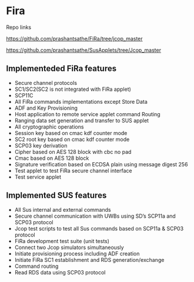 # Fira

Repo links

https://github.com/prashantsathe/FiRa/tree/jcop_master

https://github.com/prashantsathe/SusApplets/tree/Jcop_master

## Implementeded FiRa features

* Secure channel protocols
* SC1/SC2(SC2 is not integrated with FiRa applet)
* SCP11C
* All FiRa commands implementations except Store Data
* ADF and Key Provisioning
* Host application to remote service applet command Routing
*  Ranging data set generation and transfer to SUS applet
* All cryptographic operations
* Session key based on cmac kdf counter mode
* SC2 root key based on cmac kdf counter mode
* SCP03 key derivation
* Cipher based on AES 128 block with cbc no pad
* Cmac based on AES 128 block
* Signature verification based on ECDSA plain using message digest 256
* Test applet to test FiRa secure channel interface
* Test service applet

## Implemented SUS features

* All Sus internal and external commands
* Secure channel communication with UWBs using SD’s SCP11a and SCP03 protocol
* Jcop test scripts to test all Sus commands based on SCP11a & SCP03 protocol
* FiRa development test suite (unit tests)
* Connect two Jcop simulators simultaneously
* Initiate provisioning process including ADF creation
* Initiate FiRa SC1 establishment and RDS generation/exchange
* Command routing
* Read RDS data using SCP03 protocol
